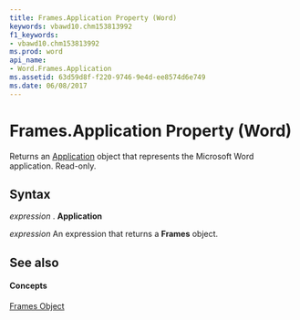 ```yaml
---
title: Frames.Application Property (Word)
keywords: vbawd10.chm153813992
f1_keywords:
- vbawd10.chm153813992
ms.prod: word
api_name:
- Word.Frames.Application
ms.assetid: 63d59d8f-f220-9746-9e4d-ee8574d6e749
ms.date: 06/08/2017
---
```



# Frames.Application Property (Word)

Returns an [Application](Word.Application.md) object that represents the Microsoft Word application. Read-only.


## Syntax

 _expression_ . **Application**

 _expression_ An expression that returns a **Frames** object.


## See also


#### Concepts


[Frames Object](Word.Frames.md)

